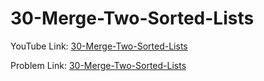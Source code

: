 # 30-Merge-Two-Sorted-Lists

YouTube Link: [30-Merge-Two-Sorted-Lists](https://youtu.be/EFa1VaQhau0)

Problem Link: [30-Merge-Two-Sorted-Lists](https://leetcode.com/problems/merge-two-sorted-lists/)

